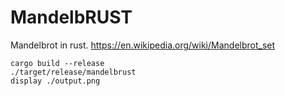 # MandelbRUST

Mandelbrot in rust.
https://en.wikipedia.org/wiki/Mandelbrot_set

```
cargo build --release
./target/release/mandelbrust
display ./output.png
```
